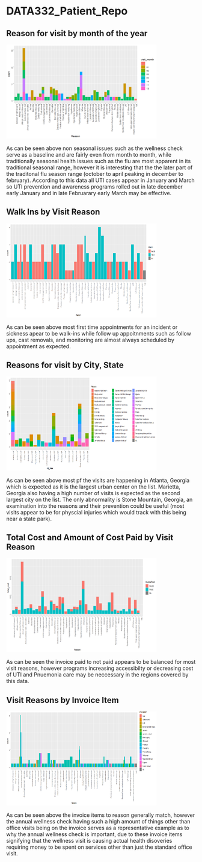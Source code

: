 # DATA332_Patient_Repo
## Reason for visit by month of the year
<div>
  <img src="images/reasonsbymonth.png" height = 250, width = 400>
  <p>As can be seen above non seasonal issues such as the wellness check serve as a baseline and are fairly even from month to month, while traditionally seasonal health issues such as the flu are most apparent in its traditional seasonal range, however it is interesting that the the later part of the traditonal flu season range (october to april peaking in december to february). According to this data all UTI cases appear in January and March so UTI prevention and awareness programs rolled out in late december early January and in late Februarary early March may be effective.</p>
</div>

## Walk Ins by Visit Reason
<div>
  <img src="images/reasonwalkin.png" height = 250, width = 400>
  <p>As can be seen above most first time appointments for an incident or sickness apear to be walk-ins while follow up appoitnments such as follow ups, cast removals, and monitoring are almost always scheduled by appointment as expected.</p>
</div>

## Reasons for visit by City, State
<div>
  <img src="images/reasonbycitystate.png" height = 250, width = 400>
  <p>As can be seen above most pf the visits are happening in Atlanta, Georgia which is expected as it is the largest urban center on the list. Marietta, Georgia also having a high number of visits is expected as the second largest city on the list. The only abnormality is Stone Mountain, Georgia, an examination into the reasons and their prevention could be useful (most visits appear to be for physcial injuries which would track with this being near a state park).</p>
</div>

## Total Cost and Amount of Cost Paid by Visit Reason
<div>
  <img src="images/reasonbycostpaid.png" height = 250, width = 400>
  <p>As can be seen the invoice paid to not paid appears to be balanced for most visit reasons, however programs increasing accessibilty or decreasing cost of UTI and Pnuemonia care may be neccessary in the regions covered by this data.</p>
</div>

## Visit Reasons by Invoice Item
<div>
  <img src="images/reasonbyinvoiceitem.png" height = 250, width = 400>
  <p>As can be seen above the invoice items to reason generally match, however the annual wellness check having such a high amount of things other than office visits being on the invoice serves as a representative example as to why the annual wellness check is important, due to these invoice items signifying that the wellness visit is causing actual health disoveries requiring money to be spent on services other than just the standard office visit.</p>
</div>
